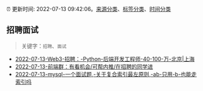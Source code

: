 :alarm_clock: 更新时间: 2022-07-13 09:42:06。[来源分类](../README.md)、[标签分类](../TAGS.md)、[时间分类](../TIMELINE.md)

## 招聘面试


> 关键字：`招聘`、`面试`



- [2022-07-13-Web3-招聘：-Python-后端开发工程师-40-100-万-北京|上海](https://www.v2ex.com/t/865945) 
- [2022-07-13-前端群：有看机会/可帮内推/在招聘的同学进](https://www.v2ex.com/t/865921) 
- [2022-07-13-mysql-一个面试题,-关于复合索引最左原则,-ab-只用-b-也能走索引吗](https://www.v2ex.com/t/865916) 